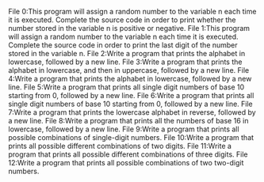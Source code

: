 File 0:This program will assign a random number to the variable n each time it is executed. Complete the source code in order to print whether the number stored in the variable n is positive or negative.
File 1:This program will assign a random number to the variable n each time it is executed. Complete the source code in order to print the last digit of the number stored in the variable n.
File 2:Write a program that prints the alphabet in lowercase, followed by a new line.
File 3:Write a program that prints the alphabet in lowercase, and then in uppercase, followed by a new line.
File 4:Write a program that prints the alphabet in lowercase, followed by a new line.
File 5:Write a program that prints all single digit numbers of base 10 starting from 0, followed by a new line.
File 6:Write a program that prints all single digit numbers of base 10 starting from 0, followed by a new line.
File 7:Write a program that prints the lowercase alphabet in reverse, followed by a new line.
File 8:Write a program that prints all the numbers of base 16 in lowercase, followed by a new line.
File 9:Write a program that prints all possible combinations of single-digit numbers.
File 10:Write a program that prints all possible different combinations of two digits.
File 11:Write a program that prints all possible different combinations of three digits.
File 12:Write a program that prints all possible combinations of two two-digit numbers.